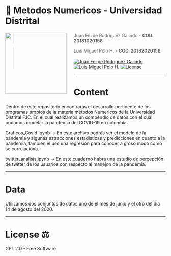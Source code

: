 # 👻  **Metodos Numericos - Universidad Distrital**

<img src="https://www.udistrital.edu.co/themes/custom/versh/images/default/preloader.png" align="left" width="192px" height="192px"/>
<img align="left" width="0" height="192px" hspace="10"/>

> Juan Felipe Rodríguez Galindo  - **COD. 20181020158**

> Luis Miguel Polo H.            - **COD. 20182020158**
<br></br>
[![Juan Felipe Rodriguez Galindo](https://img.shields.io/badge/Juferoga-github-br?style=flat-square)](https://gitlab.com/Juferoga)
[![Luis Miguel Polo H.](https://img.shields.io/badge/LuisP-github-br?style=flat-square)](https://gitlab.com/#)
[![License](https://img.shields.io/badge/License-GPL_V.3-blue?style=flat-square)](https://www.gnu.org/licenses/gpl-3.0.html)



---
<h1>Content</h1>

Dentro de este repositorio encontrarás el desarrollo pertinente de los programas propios de la materia métodos Numericos de la Universidad Distrital FJC. En el cual realizamos un compendio de datos con el cual podamos modelar la pandemia del COVID-19 en colombia.

Graficos_Covid.ipynb -> En este archivo podrás ver el modelo de la pandemia y algunas estracciones estadisticas y predicciones en cuanto a la pandemia, tambien el uso una regresion para conocer a groso modo como se correlaciona.

twitter_analisis.ipynb -> En este cuaderno habra una estudio de percepción de twitter de los usuarios con respecto al manejon de la pandemia.

---
<h1>Data</h1>

Utilizamos dos conjuntos de datos uno de el mes de junio y el otro del dia 14 de agosto del 2020.

---
<h1>License ⚖️  </h1>

GPL 2.0 - Free Software
